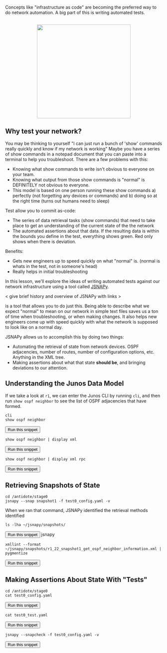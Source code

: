 Concepts like "infrastructure as code" are becoming the preferred way to do network automation. A big part of this is writing automated tests.


<div style="text-align:center;margin-top:30px;"><img src="https://raw.githubusercontent.com/nre-learning/nrelabs-curriculum/jsnapy-updates/lessons/jsnapy-network-testing/jsnapy-logo.png" width="300px"></div>

## Why test your network?

You may be thinking to yourself "I can just run a bunch of 'show' commands really quickly and know if my network is working" Maybe you have a series of show commands in a notepad document that you can paste into a terminal to help you troubleshoot. There are a few problems with this:

- Knowing what show commands to write isn't obvious to everyone on your team.
- Knowing what output from those show commands is "normal" is DEFINITELY not obvious to everyone.
- This model is based on one person running these show commands a) perfectly (not forgetting any devices or commands) and b) doing so at the right time (turns out humans need to sleep)

Test allow you to commit as-code:

- The series of data retrieval tasks (show commands) that need to take place to get an understanding of the current state of the the network
- The automated assertions about that data. If the resulting data is within the bounds you define in the test, everything shows green. Red only shows when there is deviation.

Benefits:

- Gets new engineers up to speed quickly on what "normal" is. (normal is whats in the test, not in someone's head)
- Really helps in initial troubleshooting

In this lesson, we'll explore the ideas of writing automated tests against our network infrastructure using a tool called [JSNAPy](https://github.com/Juniper/jsnapy).

< give brief history and overview of JSNAPy with links >


 is a tool that allows you to do just this. Being able to describe what we expect "normal" to mean on our network in simple text files saves us a ton of time when troubleshooting, or when making changes. It also helps new engineers come up with speed quickly with what the network is supposed to look like on a normal day.

JSNAPy allows us to accomplish this by doing two things:

- Automating the retrieval of state from network devices. OSPF adjacencies, number of routes, number of configuration options, etc. Anything in the XML tree.
- Making assertions about what that state **should be**, and bringing deviations to our attention.

## Understanding the Junos Data Model

If we take a look at `r1`, we can enter the Junos CLI by running `cli`, and then run `show ospf neighbor` to see the list of OSPF adjacencies that have formed.

```
cli
show ospf neighbor
```
<button type="button" class="btn btn-primary btn-sm" onclick="runSnippetInTab('r1', this)">Run this snippet</button>

```
show ospf neighbor | display xml
```
<button type="button" class="btn btn-primary btn-sm" onclick="runSnippetInTab('r1', this)">Run this snippet</button>

```
show ospf neighbor | display xml rpc
```
<button type="button" class="btn btn-primary btn-sm" onclick="runSnippetInTab('r1', this)">Run this snippet</button>

## Retrieving Snapshots of State

```
cd /antidote/stage0
jsnapy --snap snapshot1 -f test0_config.yaml -v
```

When we ran that command, JSNAPy identified the retrieval methods identified 

```
ls -lha ~/jsnapy/snapshots/
```
<button type="button" class="btn btn-primary btn-sm" onclick="runSnippetInTab('linux', this)">Run this snippet</button>
jsnapy

```
xmllint --format ~/jsnapy/snapshots/r1_22_snapshot1_get_ospf_neighbor_information.xml | pygmentize
```
<button type="button" class="btn btn-primary btn-sm" onclick="runSnippetInTab('linux', this)">Run this snippet</button>


## Making Assertions About State With "Tests"

```
cd /antidote/stage0
cat test0_config.yaml
```
<button type="button" class="btn btn-primary btn-sm" onclick="runSnippetInTab('linux', this)">Run this snippet</button>


```
cat test0_test.yaml
```
<button type="button" class="btn btn-primary btn-sm" onclick="runSnippetInTab('linux', this)">Run this snippet</button>

```
jsnapy --snapcheck -f test0_config.yaml -v
```
<button type="button" class="btn btn-primary btn-sm" onclick="runSnippetInTab('linux', this)">Run this snippet</button>

